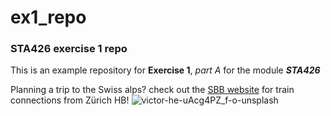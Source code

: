 # ex1_repo
### STA426 exercise 1 repo

This is an example repository for **Exercise 1**, _part A_ for the module **_STA426_**

Planning a trip to the Swiss alps? check out the [SBB website](https://www.sbb.ch/de) for train connections from Zürich HB!
![victor-he-uAcg4PZ_f-o-unsplash](https://user-images.githubusercontent.com/104845819/191458338-a2a0a0f8-4385-4b8c-9f56-3365e0c6e93f.jpg)
